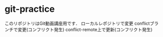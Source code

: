 # git-practice
このリポジトリはGit動画講座用です．
ローカルレポジトリで変更 
conflictブランチで変更(コンフリクト発生)
conflict-remote上で更新(コンフリクト発生)



